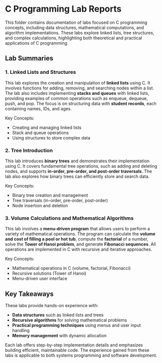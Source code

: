 # C Programming Lab Reports

This folder contains documentation of labs focused on C programming concepts, including data structures, mathematical computations, and algorithm implementations. These labs explore linked lists, tree structures, and complex calculations, highlighting both theoretical and practical applications of C programming.

## Lab Summaries

### 1. Linked Lists and Structures
This lab explores the creation and manipulation of **linked lists** using C. It involves functions for adding, removing, and searching nodes within a list. The lab also includes implementing **stacks and queues** with linked lists, providing examples of common operations such as enqueue, dequeue, push, and pop. The focus is on structuring data with **student records**, each containing names, IDs, and ages.

Key Concepts:
- Creating and managing linked lists
- Stack and queue operations
- Using structures to store complex data

### 2. Tree Introduction
This lab introduces **binary trees** and demonstrates their implementation using C. It covers fundamental tree operations, such as adding and deleting nodes, and supports **in-order, pre-order, and post-order traversals**. The lab also explores how binary trees can efficiently store and search data.

Key Concepts:
- Binary tree creation and management
- Tree traversals (in-order, pre-order, post-order)
- Node insertion and deletion

### 3. Volume Calculations and Mathematical Algorithms
This lab involves a **menu-driven program** that allows users to perform a variety of mathematical operations. The program can calculate the **volume and cost of filling a pool or hot tub**, compute the **factorial** of a number, solve the **Tower of Hanoi problem**, and generate **Fibonacci sequences**. All operations are implemented in C with recursive and iterative approaches.

Key Concepts:
- Mathematical operations in C (volume, factorial, Fibonacci)
- Recursive solutions (Tower of Hanoi)
- Menu-driven user interface

## Key Takeaways
These labs provide hands-on experience with:
- **Data structures** such as linked lists and trees
- **Recursive algorithms** for solving mathematical problems
- **Practical programming techniques** using menus and user input handling
- **Memory management** with dynamic allocation

Each lab offers step-by-step implementation details and emphasizes building efficient, maintainable code. The experience gained from these labs is applicable to both systems programming and software development.

